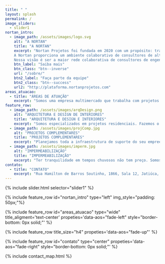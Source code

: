 ```yaml
---
title: " "
layout: splash
permalink: /
image_sliders:
  - slider1
nortan_intro:
  - image_path: /assets/images/logo.svg
    alt: "A NORTAN"
    title: "A NORTAN"
    excerpt: "Nortan Projetos foi fundada em 2020 com um propósito: transformar conhecimento e informação em resultados financeiros em benefício de nossos consultores e parceiros.<br><br>
    A Nortan proporciona um ambiente colaborativo de consultores de alta performance voltados para a prestação de serviços relacionados à produção, gestão e solução de espaços para construção civil e meio ambiente.<br><br>
    Nossa visão é ser a maior rede colaborativa de consultores de engenharia e arquitetura, sendo referência como uma rede de conexões que proporciona múltiplos canais de venda no mercado, segurança, visibilidade e valorização profissional.<br><br>Trabalhe com a Nortan de qualquer lugar do Brasil e descubra o seu valor."
    btn_label: "Saiba mais"
    btn_class: "btn--inverse"
    url: "/sobre/"
    btn2_label: "Faça parte da equipe"
    btn2_class: "btn--success"
    url2: "http://plataforma.nortanprojetos.com"
areas_atuacao:
  - title: "ÁREAS DE ATUAÇÃO"
    excerpt: "Somos uma empresa multimercado que trabalha com projetos arquitetônicos, design de interiores, acompanhamento de obras, impermeabilização de obras, projeto hidrossanitário, elétrico, licenciamento ambiental de empreendimentos e recursos hídricos.<br><br>Abaixo segue nossa linha da Construção Civil"
feature_row:
  - image_path: /assets/images/arqDesign.png
    alt: "ARQUITETURA E DESIGN DE INTERIORES"
    title: "ARQUITETURA E DESIGN E INTERIORES"
    excerpt: "Somos especializados em projetos residenciais. Fazemos o atendimento personalizado para concepção do projeto junto ao cliente, cuidando do exterior e do interior da sua residência até que seu lar esteja pronto para morar."
  - image_path: /assets/images/projComp.jpg
    alt: "PROJETOS COMPLEMENTARES"
    title: "PROJETOS COMPLEMENTARES"
    excerpt: "Planejamos toda a infraestrutura de suporte do seu empreendimento. Projetos estruturais econômicos, projetos hidrossanitário e elétrico sustentáveis, buscando a reutilização da água e aproveitamento de energia de fontes renováveis."
  - image_path: /assets/images/imperm.jpg
    alt: "IMPERMEABILIZAÇÃO"
    title: "IMPERMEABILIZAÇÃO"
    excerpt: "Ter tranquilidade em tempos chuvosos não tem preço. Somos especializados em identificação de pontos de infiltração, levando soluções eficientes para sua obra. Executamos pensando na segurança à longo prazo, por isso damos 5 anos de garantia."
contato:
  - title: "CONTATO"
    excerpt: "Rua Hamilton de Barros Soutinho, 1866, Sala 12, Jatiúca, Maceió, Alagoas<br>contato@nortanprojetos.com<br>(82) 99916-4578"
---
```


{% include slider.html selector="slider1" %}

{% include feature_row id="nortan_intro" type="left" img_style="padding: 50px;"%}

{% include feature_row id="areas_atuacao" type="wide" title_aligment='text-center' propeties='data-aos="fade-left" style="border-bottom: 0px solid;"' %}

{% include feature_row title_size="h4" propeties='data-aos="fade-up"' %}

{% include feature_row id="contato" type="center" propeties='data-aos="fade-right" style="border-bottom: 0px solid;"' %}

{% include contact_map.html %}
